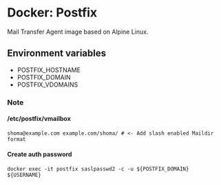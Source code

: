 # Docker: Postfix

Mail Transfer Agent image based on Alpine Linux.

## Environment variables

- POSTFIX_HOSTNAME
- POSTFIX_DOMAIN
- POSTFIX_VDOMAINS

### Note

#### /etc/postfix/vmailbox

    shoma@example.com example.com/shoma/ # <- Add slash enabled Maildir format

#### Create auth password
    
    docker exec -it postfix saslpasswd2 -c -u ${POSTFIX_DOMAIN} ${USERNAME}